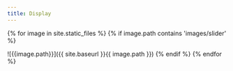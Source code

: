 ```yaml
---
title: Display
---
```

{% for image in site.static_files %}
{% if image.path contains 'images/slider' %}

![{{image.path}}]({{ site.baseurl }}{{ image.path }})
{% endif %}
{% endfor %}

